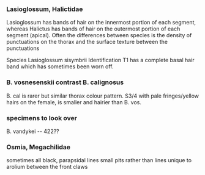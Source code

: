 ### Lasioglossum, Halictidae
Lasioglossum has bands of hair on the innermost portion of each segment, whereas Halictus has bands of hair on the outermost portion of each segment (apical).
Often the differences between species is the density of punctuations on the thorax and the surface texture between the punctuations  

Species Lasioglossum sisymbrii
Identification
T1 has a complete basal hair band which has sometimes been worn off.

### B. vosnesenskii contrast B. calignosus
B. cal is rarer but similar thorax colour pattern. S3/4 with pale fringes/yellow hairs on the female, is smaller and hairier than B. vos.

### specimens to look over
B. vandykei -- 422??

### Osmia, Megachilidae
sometimes all black, parapsidal lines small pits rather than lines
unique to arolium between the front claws


